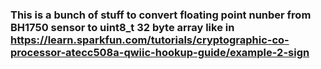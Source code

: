### This is a bunch of stuff to convert floating point nunber from BH1750 sensor to uint8_t 32 byte array like in https://learn.sparkfun.com/tutorials/cryptographic-co-processor-atecc508a-qwiic-hookup-guide/example-2-sign
